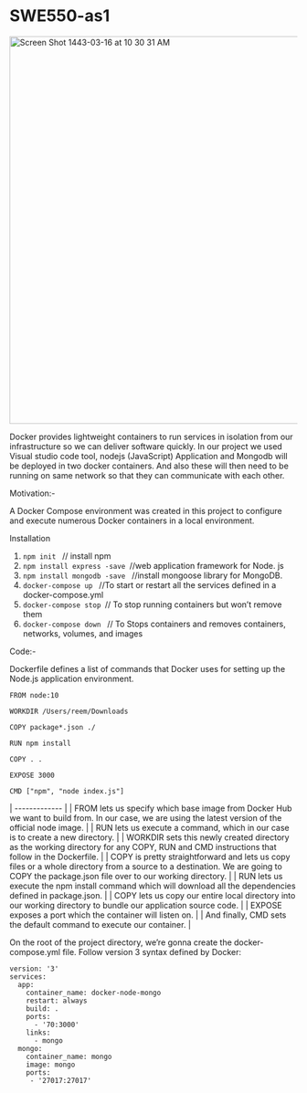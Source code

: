 # SWE550-as1

<img width="679" alt="Screen Shot 1443-03-16 at 10 30 31 AM" src="https://user-images.githubusercontent.com/92275217/139522760-d93223f5-2363-41e4-911c-280eb3e9fe51.png">

Docker provides lightweight containers to run services in isolation from our infrastructure so we can deliver software quickly. In our project we used Visual studio code tool, nodejs (JavaScript) Application and Mongodb will be deployed in two docker containers. And also these will then need to be running on same network so that they can communicate with each other.

Motivation:-

A Docker Compose environment was created in this project to configure and execute numerous Docker containers in a local environment.

Installation
1.	`npm init ` // install npm
2.	`npm install express -save `//web application framework for Node. js
3.	`npm install mongodb -save ` //install mongoose library for MongoDB.
4.	`docker-compose up ` //To start or restart all the services defined in a docker-compose.yml 
5.  `docker-compose stop `// To stop running containers but won’t remove them 
6.  `docker-compose down ` // To Stops containers and removes containers, networks, volumes, and images 



Code:-

Dockerfile defines a list of commands that Docker uses for setting up the Node.js application environment.

```
FROM node:10

WORKDIR /Users/reem/Downloads

COPY package*.json ./

RUN npm install

COPY . .

EXPOSE 3000

CMD ["npm", "node index.js"]
```


| ------------- |
| FROM lets us specify which base image from Docker Hub we want to build from. In our case, we are using the latest version of the official node image.      | 
| RUN lets us execute a command, which in our case is to create a new directory.     |
| WORKDIR sets this newly created directory as the working directory for any COPY, RUN and CMD instructions that follow in the Dockerfile. | 
| COPY is pretty straightforward and lets us copy files or a whole directory from a source to a destination. We are going to COPY the package.json file over to our working directory. | 
| RUN lets us execute the npm install command which will download all the dependencies defined in package.json. | 
| COPY lets us copy our entire local directory into our working directory to bundle our application source code. | 
| EXPOSE exposes a port which the container will listen on. | 
| And finally, CMD sets the default command to execute our container. | 





On the root of the project directory, we’re gonna create the docker-compose.yml file. Follow version 3 syntax defined by Docker:
```
version: '3'
services:
  app:
    container_name: docker-node-mongo
    restart: always
    build: .
    ports:
      - '70:3000'
    links:
      - mongo
  mongo:
    container_name: mongo 
    image: mongo
    ports:
     - '27017:27017' 
```








